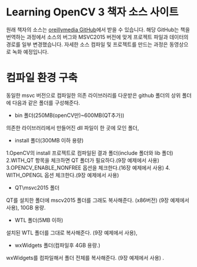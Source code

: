﻿# Learning OpenCV 3 책자 소스 사이트


원래 책자의 소스는 [oreillymedia GitHub]( https://github.com/oreillymedia/Learning-OpenCV-3_examples )에서 받을 수 있습니다. 
해당 GitHub는 책을 번역하는 과정에서 소스의 버그와 MSVC2015 버전에 맞게 프로젝트 파일과 데이터의 경로를 일부 변경했습니다.
자세한 소스 컴파일 및 프로젝트를 만드는 과정은 동영상으로 녹화 예정입니다.

# 컴파일 환경 구축
동일한 msvc 버전으로 컴파일한 의존 라이브러리를 다운받은 github 폴더의 상위 폴더에 다음과 같은 폴더를 구성해준다.

* bin 폴더(250MB(openCV만)~600MB(QT추가))

의존한 라이브러리에서 만들어진 dll 파일이 한 곳에 모인 폴더, 

* install 폴더(300MB 이하 용량)

1.OpenCV의 install 프로젝트로 컴파일된 결과 폴더(include 폴더와 lib 폴더)
2.WITH_QT 항목을 체크하면 QT 폴더가 필요하다.(9장 예제에서 사용)
3.OPENCV_ENABLE_NONFREE 옵션을 체크한다.(16장 예제에서 사용)
4. WITH_OPENGL 옵션 체크한다.(9장 예제에서 사용)


* QT\msvc2015 폴더

QT를 설치한 폴더에 mscv2015 폴더를 그래도 복사해준다. (x86버전) (9장 예제에서 사용), 10GB 용량.


* WTL 폴더(5MB 이하)

설치된 WTL 폴더를 그대로 복사해준다. (9장 예제에서 사용), 


* wxWidgets 폴더(컴파일후 4GB 용량.)

wxWidgets를 컴파일해서 폴더 전체를 복사해준다. (9장 예제에서 사용) .
